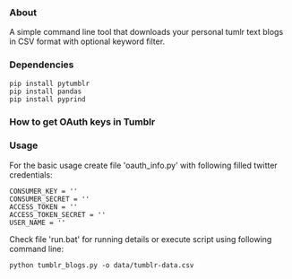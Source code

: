 ### About 

A simple command line tool that downloads your personal tumlr text blogs in CSV format with optional keyword filter.

### Dependencies

```
pip install pytumblr
pip install pandas
pip install pyprind
```

### How to get OAuth keys in Tumblr


### Usage

For the basic usage create file 'oauth_info.py' with following filled twitter credentials:
```
CONSUMER_KEY = ''
CONSUMER_SECRET = ''
ACCESS_TOKEN = ''
ACCESS_TOKEN_SECRET = ''
USER_NAME = ''
```

Check file 'run.bat' for running details or execute script using following command line:
```
python tumblr_blogs.py -o data/tumblr-data.csv
```